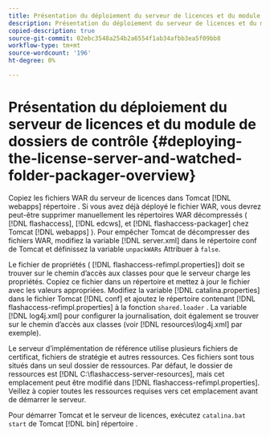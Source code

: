 ```yaml
---
title: Présentation du déploiement du serveur de licences et du module de dossiers de contrôle
description: Présentation du déploiement du serveur de licences et du module de dossiers de contrôle
copied-description: true
source-git-commit: 02ebc3548a254b2a6554f1ab34afbb3ea5f09bb8
workflow-type: tm+mt
source-wordcount: '196'
ht-degree: 0%

---
```


# Présentation du déploiement du serveur de licences et du module de dossiers de contrôle {#deploying-the-license-server-and-watched-folder-packager-overview}

Copiez les fichiers WAR du serveur de licences dans Tomcat [!DNL webapps] répertoire . Si vous avez déjà déployé le fichier WAR, vous devrez peut-être supprimer manuellement les répertoires WAR décompressés ( [!DNL flashaccess], [!DNL edcws], et [!DNL flashaccess-packager] chez Tomcat [!DNL webapps] ). Pour empêcher Tomcat de décompresser des fichiers WAR, modifiez la variable [!DNL server.xml] dans le répertoire conf de Tomcat et définissez la variable `unpackWARs` Attribuer à `false`.

Le fichier de propriétés ( [!DNL flashaccess-refimpl.properties]) doit se trouver sur le chemin d’accès aux classes pour que le serveur charge les propriétés. Copiez ce fichier dans un répertoire et mettez à jour le fichier avec les valeurs appropriées. Modifiez la variable [!DNL catalina.properties] dans le fichier Tomcat [!DNL conf] et ajoutez le répertoire contenant [!DNL flashaccess-refimpl.properties] à la fonction `shared.loader` . La variable [!DNL log4j.xml] pour configurer la journalisation, doit également se trouver sur le chemin d’accès aux classes (voir [!DNL resources\log4j.xml] par exemple).

Le serveur d’implémentation de référence utilise plusieurs fichiers de certificat, fichiers de stratégie et autres ressources. Ces fichiers sont tous situés dans un seul dossier de ressources. Par défaut, le dossier de ressources est [!DNL C:\flashaccess-server-resources], mais cet emplacement peut être modifié dans [!DNL flashaccess-refimpl.properties]. Veillez à copier toutes les ressources requises vers cet emplacement avant de démarrer le serveur.

Pour démarrer Tomcat et le serveur de licences, exécutez `catalina.bat start` de Tomcat [!DNL bin] répertoire .
